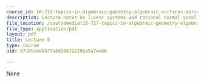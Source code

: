 ```yaml
---
course_id: 18-727-topics-in-algebraic-geometry-algebraic-surfaces-spring-2008
description: Lecture notes on linear systems and rational normal scrolls.
file_location: /coursemedia/18-727-topics-in-algebraic-geometry-algebraic-surfaces-spring-2008/d7105c4a8477abd296728296a5a7eebb_lect8.pdf
file_type: application/pdf
layout: pdf
title: Lecture 8
type: course
uid: d7105c4a8477abd296728296a5a7eebb

---
```

None